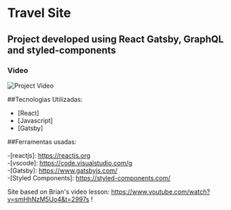 # Travel Site
## Project developed using React Gatsby, GraphQL and styled-components

### Video

![Project Video](https://github.com/DaniFTT/react-gatsby-travel/blob/main/src/assets/videos/video-apresentation-1.gif)


##Tecnologias Utilizadas: 

- [React]
- [Javascript]
- [Gatsby]


##Ferramentas usadas:

-[reactjs]: https://reactjs.org<br>
-[vscode]: https://code.visualstudio.com/g<br>
-[Gatsby]: https://www.gatsbyjs.com/<br>
-[Styled Components]: https://styled-components.com/




Site based on Brian's video lesson: https://www.youtube.com/watch?v=smHhNzM5Uo4&t=2997s !
